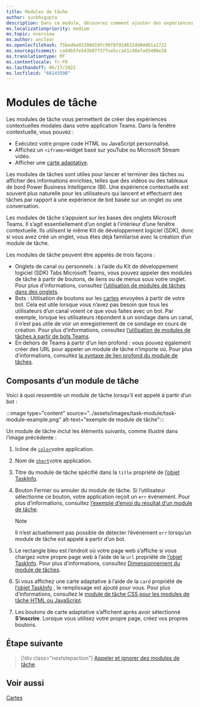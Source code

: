 ```yaml
---
title: Modules de tâche
author: surbhigupta
description: Dans ce module, découvrez comment ajouter des expériences contextuelles modales pour collecter ou afficher des informations à vos utilisateurs à partir de vos applications Microsoft Teams
ms.localizationpriority: medium
ms.topic: overview
ms.author: anclear
ms.openlocfilehash: f5bed6e92200d19fc99f8f91d632dd04d61a1722
ms.sourcegitcommit: ca84b5fe5d3b97f377ce5cca41c48afa95496e28
ms.translationtype: MT
ms.contentlocale: fr-FR
ms.lasthandoff: 06/17/2022
ms.locfileid: "66143598"
---
```

# <a name="task-modules"></a>Modules de tâche

Les modules de tâche vous permettent de créer des expériences contextuelles modales dans votre application Teams. Dans la fenêtre contextuelle, vous pouvez :

* Exécutez votre propre code HTML ou JavaScript personnalisé.
* Affichez un `<iframe>`widget basé sur youTube ou Microsoft Stream vidéo.
* Afficher une [carte adaptative](/adaptive-cards/).

Les modules de tâches sont utiles pour lancer et terminer des tâches ou afficher des informations enrichies, telles que des vidéos ou des tableaux de bord Power Business Intelligence (BI). Une expérience contextuelle est souvent plus naturelle pour les utilisateurs qui lancent et effectuent des tâches par rapport à une expérience de bot basée sur un onglet ou une conversation.

Les modules de tâche s’appuient sur les bases des onglets Microsoft Teams. Il s’agit essentiellement d’un onglet à l’intérieur d’une fenêtre contextuelle. Ils utilisent le même Kit de développement logiciel (SDK), donc si vous avez créé un onglet, vous êtes déjà familiarisé avec la création d’un module de tâche.

Les modules de tâche peuvent être appelés de trois façons :

* Onglets de canal ou personnels : à l’aide du Kit de développement logiciel (SDK) Tabs Microsoft Teams, vous pouvez appeler des modules de tâche à partir de boutons, de liens ou de menus sous votre onglet. Pour plus d’informations, consultez [l’utilisation de modules de tâches dans des onglets](~/task-modules-and-cards/task-modules/task-modules-tabs.md).
* Bots : Utilisation de boutons sur les [cartes](~/task-modules-and-cards/cards/cards-reference.md) envoyées à partir de votre bot. Cela est utile lorsque vous n’avez pas besoin que tous les utilisateurs d’un canal voient ce que vous faites avec un bot. Par exemple, lorsque les utilisateurs répondent à un sondage dans un canal, il n’est pas utile de voir un enregistrement de ce sondage en cours de création. Pour plus d’informations, consultez [l’utilisation de modules de tâches à partir de bots Teams](~/task-modules-and-cards/task-modules/task-modules-bots.md).
* En dehors de Teams à partir d’un lien profond : vous pouvez également créer des URL pour appeler un module de tâche n’importe où. Pour plus d’informations, consultez [la syntaxe de lien profond du module de tâches](~/task-modules-and-cards/task-modules/invoking-task-modules.md#task-module-deep-link-syntax).

## <a name="components-of-a-task-module"></a>Composants d’un module de tâche

Voici à quoi ressemble un module de tâche lorsqu’il est appelé à partir d’un bot :

:::image type="content" source="../assets/images/task-module/task-module-example.png" alt-text="exemple de module de tâche":::

Un module de tâche inclut les éléments suivants, comme illustré dans l’image précédente :

1. Icône de [`color`](~/resources/schema/manifest-schema.md#icons)votre application.
2. Nom de [`short`](~/resources/schema/manifest-schema.md#name)votre application.
3. Titre du module de tâche spécifié dans la `title` propriété de [l’objet TaskInfo](~/task-modules-and-cards/task-modules/invoking-task-modules.md#the-taskinfo-object).
4. Bouton Fermer ou annuler du module de tâche. Si l’utilisateur sélectionne ce bouton, votre application reçoit un `err` événement. Pour plus d’informations, consultez [l’exemple d’envoi du résultat d’un module de tâche](~/task-modules-and-cards/task-modules/task-modules-tabs.md#example-of-submitting-the-result-of-a-task-module).

    > [!NOTE]
    > Il n’est actuellement pas possible de détecter l’événement `err` lorsqu’un module de tâche est appelé à partir d’un bot.

5. Le rectangle bleu est l’endroit où votre page web s’affiche si vous chargez votre propre page web à l’aide de la `url` propriété de [l’objet TaskInfo](~/task-modules-and-cards/task-modules/invoking-task-modules.md#the-taskinfo-object). Pour plus d'informations, consultez [Dimensionnement du module de tâches](~/task-modules-and-cards/task-modules/invoking-task-modules.md#task-module-sizing).
6. Si vous affichez une carte adaptative à l’aide de la `card` propriété de [l’objet TaskInfo](~/task-modules-and-cards/task-modules/invoking-task-modules.md#the-taskinfo-object) , le remplissage est ajouté pour vous. Pour plus d’informations, consultez le [module de tâche CSS pour les modules de tâche HTML ou JavaScript](~/task-modules-and-cards/task-modules/invoking-task-modules.md#task-module-css-for-html-or-javascript-task-modules).
7. Les boutons de carte adaptative s’affichent après avoir sélectionné **S’inscrire**. Lorsque vous utilisez votre propre page, créez vos propres boutons.

## <a name="next-step"></a>Étape suivante

> [!div class="nextstepaction"]
> [Appeler et ignorer des modules de tâche](~/task-modules-and-cards/task-modules/invoking-task-modules.md)

## <a name="see-also"></a>Voir aussi

[Cartes](~/task-modules-and-cards/what-are-cards.md)
